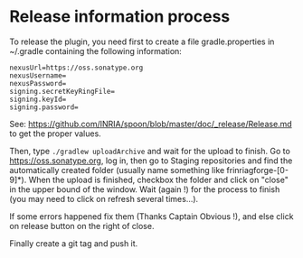 # Release information process

To release the plugin, you need first to create a file gradle.properties in ~/.gradle containing the following information:

```
nexusUrl=https://oss.sonatype.org
nexusUsername=
nexusPassword=
signing.secretKeyRingFile=
signing.keyId=
signing.password=
```

See: https://github.com/INRIA/spoon/blob/master/doc/_release/Release.md to get the proper values. 

Then, type `./gradlew uploadArchive` and wait for the upload to finish.
Go to https://oss.sonatype.org, log in, then go to Staging repositories and find the automatically created folder (usually name something like frinriagforge-[0-9]*).
When the upload is finished, checkbox the folder and click on "close" in the upper bound of the window. Wait (again !) for the process to finish (you may need to click on refresh several times...).

If some errors happened fix them (Thanks Captain Obvious !), and else click on release button on the right of close. 

Finally create a git tag and push it. 